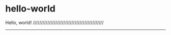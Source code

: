 # hello-world

Hello, world!
////////////////////////////////////////////

***********************************
